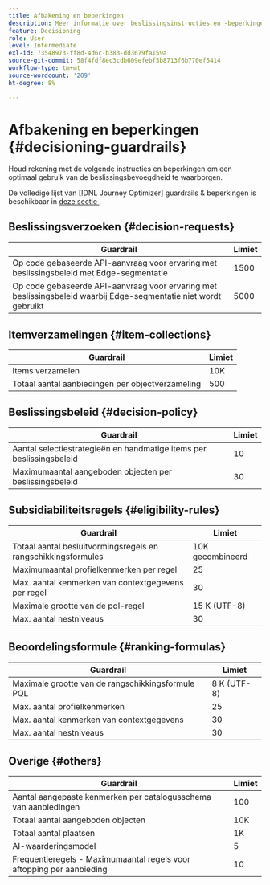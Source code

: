 ```yaml
---
title: Afbakening en beperkingen
description: Meer informatie over beslissingsinstructies en -beperkingen.
feature: Decisioning
role: User
level: Intermediate
exl-id: 73548973-ff8d-4d6c-b383-dd3679fa159a
source-git-commit: 58f4fdf8ec3cdb609efebf5b8713f6b770ef5414
workflow-type: tm+mt
source-wordcount: '209'
ht-degree: 8%

---
```


# Afbakening en beperkingen {#decisioning-guardrails}

Houd rekening met de volgende instructies en beperkingen om een optimaal gebruik van de beslissingsbevoegdheid te waarborgen.

De volledige lijst van [!DNL Journey Optimizer] guardrails &amp; beperkingen is beschikbaar in [ deze sectie ](../start/guardrails.md).

## Beslissingsverzoeken {#decision-requests}

| Guardrail | Limiet |
| ------- | ------- |
| Op code gebaseerde API-aanvraag voor ervaring met beslissingsbeleid met Edge-segmentatie | 1500 |
| Op code gebaseerde API-aanvraag voor ervaring met beslissingsbeleid waarbij Edge-segmentatie niet wordt gebruikt | 5000 |

## Itemverzamelingen {#item-collections}

| Guardrail | Limiet |
| ------- | ------- |
| Items verzamelen | 10K |
| Totaal aantal aanbiedingen per objectverzameling | 500 |

## Beslissingsbeleid {#decision-policy}

| Guardrail | Limiet |
| ------- | ------- |
| Aantal selectiestrategieën en handmatige items per beslissingsbeleid | 10 |
| Maximumaantal aangeboden objecten per beslissingsbeleid | 30 |

## Subsidiabiliteitsregels {#eligibility-rules}

| Guardrail | Limiet |
| ------- | ------- |
| Totaal aantal besluitvormingsregels en rangschikkingsformules | 10K gecombineerd |
| Maximumaantal profielkenmerken per regel | 25 |
| Max. aantal kenmerken van contextgegevens per regel | 30 |
| Maximale grootte van de pql-regel | 15 K (UTF-8) |
| Max. aantal nestniveaus | 30 |

## Beoordelingsformule {#ranking-formulas}

| Guardrail | Limiet |
| ------- | ------- |
| Maximale grootte van de rangschikkingsformule PQL | 8 K (UTF-8) |
| Max. aantal profielkenmerken | 25 |
| Max. aantal kenmerken van contextgegevens | 30 |
| Max. aantal nestniveaus | 30 |

## Overige {#others}

| Guardrail | Limiet |
| ------- | ------- |
| Aantal aangepaste kenmerken per catalogusschema van aanbiedingen | 100 |
| Totaal aantal aangeboden objecten | 10K |
| Totaal aantal plaatsen | 1K |
| AI-waarderingsmodel | 5 |
| Frequentieregels - Maximumaantal regels voor aftopping per aanbieding | 10 |
